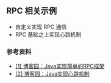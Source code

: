 ## RPC 相关示例
- 自定义实现 RPC 通信
- RPC 基础之上实现心跳机制

### 参考资料
- [[1] 博客园：Java实现简单的RPC框架](https://www.cnblogs.com/codingexperience/p/5930752.html)
- [[2] 博客园：Java实现心跳机制](https://www.cnblogs.com/codingexperience/p/5939059.html)